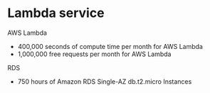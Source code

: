 Lambda service
=======

AWS Lambda 
- 400,000 seconds of compute time per month for AWS Lambda
- 1,000,000 free requests per month for AWS Lambda

RDS
- 750 hours of Amazon RDS Single-AZ db.t2.micro Instances